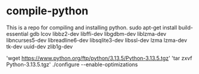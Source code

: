 # compile-python
This is a repo for compiling and installing python.
sudo apt-get install build-essential gdb lcov libbz2-dev libffi-dev libgdbm-dev
liblzma-dev libncurses5-dev libreadline6-dev libsqlite3-dev libssl-dev lzma lzma-dev 
tk-dev uuid-dev zlib1g-dev

'wget https://www.python.org/ftp/python/3.13.5/Python-3.13.5.tgz'
'tar zxvf Python-3.13.5.tgz'
./configure --enable-optimizations